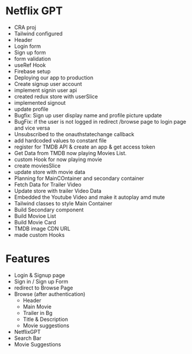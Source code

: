 # Netflix GPT

- CRA proj
- Tailwind configured
- Header
- Login form
- Sign up form
- form validation
- useRef Hook
- Firebase setup
- Deploying our app to production
- Create signup user account
- implement signin user api
- created redux store with userSlice
- implemented signout
- update profile
- Bugfix: Sign up user display name and profile picture update
- BugFix: if the user is not logged in redirect /browse page to login page and vice versa
- Unsubscribed to the onauthstatechange callback
- add hardcoded values to constant file
- register for TMDB API & create an app & get access token
- Get Data from TMDB now playing Movies List.
- custom Hook for now playing movie
- create moviesSlice
- update store with movie data
- Planning for MainCOntainer and secondary container
- Fetch Data for Trailer Video
- Update store with trailer Video Data
- Embedded the Youtube Video and make it autoplay amd mute
- Tailwind classes to style Main Container
- Build Secondary component
- Build Movioe List
- Build Movie Card
- TMDB image CDN URL
- made custom Hooks 





# Features

- Login & Signup page
- Sign in / Sign up Form
- redirect to Browse Page
- Browse (after authentication)
  - Header
  - Main Movie
  - Trailer in Bg
  - Title & Description
  - Movie suggestions
- NetflixGPT
- Search Bar
- Movie Suggestions
